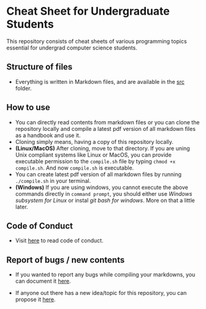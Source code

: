 # Cheat Sheet for Undergraduate Students
This repository consists of cheat sheets of various programming topics essential for undergrad computer science students.

## Structure of files
* Everything is written in Markdown files, and are available in the [src](/src) folder.
<!-- * You can also access the pdf version of all the copiled markdowns [here](/Book.pdf). -->

## How to use 
* You can directly read contents from markdown files or you can clone the repository locally and compile a latest pdf version of all markdown files as a handbook and use it. 
* Cloning simply means, having a copy of this repository locally.
* **(Linux/MacOS)** After cloning, move to that directory. If you are uning Unix compliant systems like Linux or MacOS, you can provide executable permission to the `compile.sh` file by typing `chmod +x compile.sh`. And now `compile.sh` is executable.
* You can create latest pdf version of all markdown files by running `./compile.sh` in your terminal.
* **(Windows)** If you are using windows, you cannot execute the above commands directly in `command prompt`, you should either use *Windows subsystem for Linux* or instal *git bash for windows*. More on that a little later.

## Code of Conduct

- Visit [here](/CODE_OF_CONDUCT.md) to read code of conduct.

## Report of bugs / new contents

- If you wanted to report any bugs while compiling your markdowns, you can document it [here](/.github/ISSUE_TEMPLATE/bug_report.md).

 - If anyone out there has a new idea/topic for this repository, you can propose it [here](/.github/ISSUE_TEMPLATE/content-request.md).